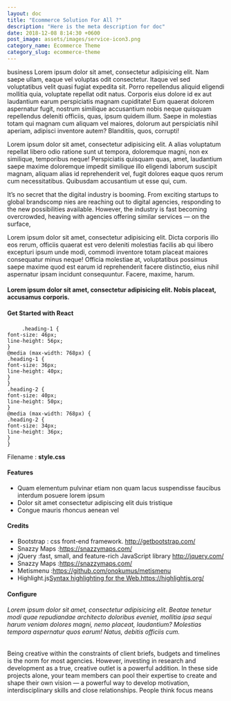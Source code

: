 ```yaml
---
layout: doc
title: "Ecommerce Solution For All ?"
description: "Here is the meta description for doc"
date: 2018-12-08 8:14:30 +0600
post_image: assets/images/service-icon3.png
category_name: Ecommerce Theme
category_slug: ecommerce-theme
---
```


<p>business Lorem ipsum dolor sit amet, consectetur adipisicing elit. Nam saepe ullam, eaque vel voluptas odit consectetur. Itaque vel sed voluptatibus velit quasi fugiat expedita sit. Porro repellendus aliquid eligendi mollitia quia, voluptate repellat odit natus. Corporis eius dolore id ex aut laudantium earum perspiciatis magnam cupiditate! Eum quaerat dolorem aspernatur fugit, nostrum similique accusantium nobis neque quisquam repellendus deleniti officiis, quas, ipsum quidem illum. Saepe in molestias totam qui magnam cum aliquam vel maiores, dolorum aut perspiciatis nihil aperiam, adipisci inventore autem? Blanditiis, quos, corrupti!</p>
<p>Lorem ipsum dolor sit amet, consectetur adipisicing elit. A alias voluptatum repellat libero odio ratione sunt ut tempora, doloremque magni, non ex similique, temporibus neque! Perspiciatis quisquam quas, amet, laudantium saepe maxime doloremque impedit similique illo eligendi laborum suscipit magnam, aliquam alias id reprehenderit vel, fugit dolores eaque quos rerum cum necessitatibus. Quibusdam accusantium ut esse qui, cum.</p>
<p>It’s no secret that the digital industry is booming. From exciting startups to global brandscomp nies are reaching out to digital agencies, responding to the new possibilities available. However, the industry is fast becoming overcrowded, heaving with agencies offering similar services — on the surface, </p>
<p>Lorem ipsum dolor sit amet, consectetur adipisicing elit. Dicta corporis illo eos rerum, officiis quaerat est vero deleniti molestias facilis ab qui libero excepturi ipsum unde modi, commodi inventore totam placeat maiores consequatur minus neque! Officia molestiae at, voluptatibus possimus saepe maxime quod est earum id reprehenderit facere distinctio, eius nihil aspernatur ipsam incidunt consequuntur. Facere, maxime, harum.</p>
<h4>Lorem ipsum dolor sit amet, consectetur adipisicing elit. Nobis placeat, accusamus corporis.</h4>
<h4 class="heading-4">Get Started with React</h4>
<pre>
	<code class="language-css">.heading-1 {
font-size: 46px;
line-height: 56px;
}
@media (max-width: 768px) {
.heading-1 {
font-size: 36px;
line-height: 40px;
}
}
.heading-2 {
font-size: 40px;
line-height: 50px;
}
@media (max-width: 768px) {
.heading-2 {
font-size: 34px;
line-height: 36px;
}
}</code></pre>
<p>Filename : <strong>style.css</strong></p>
 
<h4 class="heading-4">Features  </h4>
<ul class="unorder-list">
<li>Quam elementum pulvinar etiam non quam lacus suspendisse faucibus interdum posuere lorem ipsum</li>
 <li>Dolor sit amet consectetur adipiscing elit duis tristique </li>
<li>Congue mauris rhoncus aenean vel </li>
</ul>
<h4 class="heading-4">Credits</h4>
<ul class="order-list">
  <li>Bootstrap : css front-end framework. <a href="#">http://getbootstrap.com/</a></li>
<li>Snazzy Maps :<a href="#">https://snazzymaps.com/</a></li>
<li>jQuery :fast, small, and feature-rich JavaScript library <a href="#">http://jquery.com/</a></li>
<li>Snazzy Maps :<a href="#">https://snazzymaps.com/</a></li>
<li>Metismenu :<a href="#">https://github.com/onokumus/metismenu</a></li>
<li>Highlight.js<a href="#">Syntax highlighting for the Web.https://highlightjs.org/</a></li>
</ul>
<h4 class="heading-4">Configure</h4>
<h6>Lorem ipsum dolor sit amet, consectetur adipisicing elit. Beatae tenetur modi quae repudiandae architecto doloribus eveniet, mollitia ipsa sequi harum veniam dolores magni, nemo placeat, laudantium? Molestias tempora aspernatur quos earum! Natus, debitis officiis cum.</h6>
<p>Being creative within the constraints of client briefs, budgets and timelines is the norm for most agencies. However, investing in research and development as a true, creative outlet is a powerful addition. In these side projects alone, your team members can pool their expertise to create and shape their own vision — a powerful way to develop motivation, interdisciplinary skills and close relationships. People think focus means
</p>


